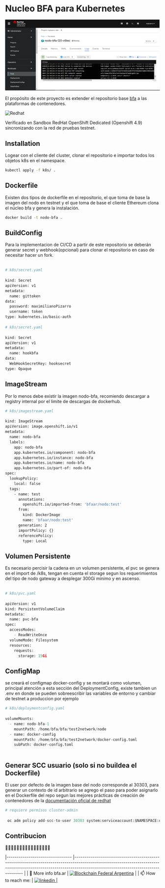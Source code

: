 # Nucleo BFA para Kubernetes

<p align="left">
  <img src="https://raw.githubusercontent.com/maximilianoPizarro/bfa/main/RedHatOpenShiftDedicated.PNG?token=ADJYHOPHBCEVG6K4EHPBCW3BVIZSS" width="800" title="hover text">
</p>  


El propósito de este proyecto es extender el repositorio base [bfa](https://gitlab.bfa.ar/docker/bfanodo) a las plataformas de contenedores. 


<img src="https://img.shields.io/badge/redhat-CC0000?style=for-the-badge&logo=redhat&logoColor=white" alt="Redhat">

Verificado en Sandbox RedHat OpenShift Dedicated (Openshift 4.9) sincronizando con la red de pruebas testnet. 


## Installation

Logear con el cliente del cluster, clonar el repositorio e importar todos los objetos k8s en el namespace.

```bash
kubectl apply -f k8s/ .
```
## Dockerfile

Existen dos tipos de dockerfile en el repositorio, el que toma de base la imagen del nodo en testnet y el que toma de base el cliente Ethereum clona el núcleo bfa y genera la instalación.

```bash
docker build -t nodo-bfa .
```

## BuildConfig

Para la implementacion de CI/CD a partir de este repositorio se deberán generar secret y webhook(opcional) para clonar el repositorio en caso de necesitar hacer un fork.

```bash

# k8s/secret.yaml

kind: Secret
apiVersion: v1
metadata:
  name: gittoken
data:
  password: maximilianoPizarro
  username: token
type: kubernetes.io/basic-auth

# k8s/secret.yaml

kind: Secret
apiVersion: v1
metadata:
  name: hookbfa
data:
  WebHookSecretKey: hooksecret
type: Opaque

```

## ImageStream

Por lo menos debe existir la imagen nodo-bfa, recomiendo descargar 
a registry internal por el limite de descargas de dockerhub.

```bash
# k8s/imagestream.yaml

kind: ImageStream
apiVersion: image.openshift.io/v1
metadata:
  name: nodo-bfa
  labels:
    app: nodo-bfa
    app.kubernetes.io/component: nodo-bfa
    app.kubernetes.io/instance: nodo-bfa
    app.kubernetes.io/name: nodo-bfa
    app.kubernetes.io/part-of: nodo-bfa
spec:
  lookupPolicy:
    local: false
  tags:
    - name: test
      annotations:
        openshift.io/imported-from: 'bfaar/nodo:test'
      from:
        kind: DockerImage
        name: 'bfaar/nodo:test'
      generation: 2
      importPolicy: {}
      referencePolicy:
        type: Local

```

## Volumen Persistente

Es necesario percisir la cadena en un volumen persistente, el pvc se genera en el import de /k8s, tengan en cuenta el storage segun los requerimientos del tipo de nodo gateway a desplegar 300Gi minimo y en ascenso.

```python

# k8s/pvc.yaml

apiVersion: v1
kind: PersistentVolumeClaim
metadata:
  name: pvc-bfa
spec:
  accessModes:
    - ReadWriteOnce
  volumeMode: Filesystem
  resources:
    requests:
      storage: 15Gi

```

## ConfigMap

se creará el configmap docker-config  y se montará como volumen, principal atención a esta sección del DeploymentConfig, existe tambien un .env en donde se pueden sobreescribir las variables de entorno y cambiar de testnet a produccion por ejemplo
```python
# k8s/deploymentconfig.yaml

volumeMounts:
  - name: nodo-bfa-1
    mountPath: /home/bfa/bfa/test2network/node
  - name: docker-config
    mountPath: /home/bfa/bfa/test2network/docker-config.toml
    subPath: docker-config.toml                      
                   

```

## Generar SCC usuario (solo si no buildea el Dockerfile)

El user por defecto de la imagen base del nodo corresponde al 30303, para generar un contexto de id arbitrario se agrego el paso para poder asignarlo en el Dockerfile del repo segun las mejores prácticas de creación de contenedores de la [documentación oficial de redhat](https://docs.openshift.com/container-platform/4.7/openshift_images/create-images.html)

```python
# requiere permisos cluster-admin

 oc adm policy add-scc-to-user 30303 system:serviceaccount:$NAMESPACE:default

```

## Contribucion


🔭🔭🔭🔭🔭🔭🔭🔭🔭🔭🔭🔭🔭🔭🔭🔭

|---------------------------------	|----------------------------------------------------------------------------------------------------------------------------------------------------------------------------------------------------------------	|
| 🔭 More info bfa.ar	| <a href="https://bfa.ar/" target="_blank" alt="Blockchain Federal Argentina"><img src="https://bfa.ar/themes/bfa/logo.svg?style=for-the-badge" alt="Blockchain Federal Argentina" width="200" height="90"></a> 	|
| 📫 How to reach me:              	| <a href="https://www.linkedin.com/in/maximiliano-gregorio-pizarro-consultor-it"><img src="https://img.shields.io/badge/LinkedIn-0077B5?style=for-the-badge&logo=linkedin&logoColor=white" alt="linkedin">      	|


